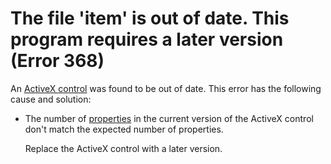 
# The file 'item' is out of date. This program requires a later version (Error 368)

An  [ActiveX control](b8bdf64f-5920-1ae9-16d0-b26d09524a30.md) was found to be out of date. This error has the following cause and solution:



- The number of  [properties](b8bdf64f-5920-1ae9-16d0-b26d09524a30.md) in the current version of the ActiveX control don't match the expected number of properties.
    
    Replace the ActiveX control with a later version.
    

